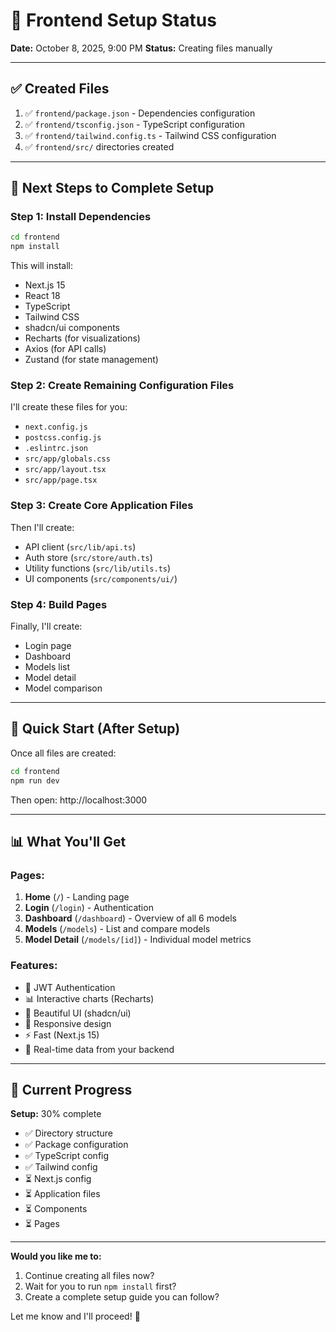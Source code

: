 # 🎨 Frontend Setup Status

**Date:** October 8, 2025, 9:00 PM
**Status:** Creating files manually

---

## ✅ Created Files

1. ✅ `frontend/package.json` - Dependencies configuration
2. ✅ `frontend/tsconfig.json` - TypeScript configuration
3. ✅ `frontend/tailwind.config.ts` - Tailwind CSS configuration
4. ✅ `frontend/src/` directories created

---

## 📝 Next Steps to Complete Setup

### Step 1: Install Dependencies
```bash
cd frontend
npm install
```

This will install:
- Next.js 15
- React 18
- TypeScript
- Tailwind CSS
- shadcn/ui components
- Recharts (for visualizations)
- Axios (for API calls)
- Zustand (for state management)

### Step 2: Create Remaining Configuration Files

I'll create these files for you:
- `next.config.js`
- `postcss.config.js`
- `.eslintrc.json`
- `src/app/globals.css`
- `src/app/layout.tsx`
- `src/app/page.tsx`

### Step 3: Create Core Application Files

Then I'll create:
- API client (`src/lib/api.ts`)
- Auth store (`src/store/auth.ts`)
- Utility functions (`src/lib/utils.ts`)
- UI components (`src/components/ui/`)

### Step 4: Build Pages

Finally, I'll create:
- Login page
- Dashboard
- Models list
- Model detail
- Model comparison

---

## 🚀 Quick Start (After Setup)

Once all files are created:

```bash
cd frontend
npm run dev
```

Then open: http://localhost:3000

---

## 📊 What You'll Get

### Pages:
1. **Home** (`/`) - Landing page
2. **Login** (`/login`) - Authentication
3. **Dashboard** (`/dashboard`) - Overview of all 6 models
4. **Models** (`/models`) - List and compare models
5. **Model Detail** (`/models/[id]`) - Individual model metrics

### Features:
- 🔐 JWT Authentication
- 📊 Interactive charts (Recharts)
- 🎨 Beautiful UI (shadcn/ui)
- 📱 Responsive design
- ⚡ Fast (Next.js 15)
- 🔄 Real-time data from your backend

---

## 🎯 Current Progress

**Setup:** 30% complete
- ✅ Directory structure
- ✅ Package configuration
- ✅ TypeScript config
- ✅ Tailwind config
- ⏳ Next.js config
- ⏳ Application files
- ⏳ Components
- ⏳ Pages

---

**Would you like me to:**
1. Continue creating all files now?
2. Wait for you to run `npm install` first?
3. Create a complete setup guide you can follow?

Let me know and I'll proceed! 🚀
